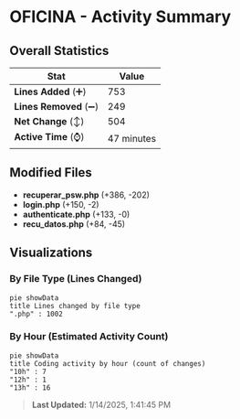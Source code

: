 # OFICINA - Activity Summary 

## Overall Statistics

| Stat                   | Value                                                             |
| ---------------------- | ----------------------------------------------------------------- |
| **Lines Added** (➕)   | 753                                          |
| **Lines Removed** (➖) | 249                                        |
| **Net Change** (↕)    | 504                |
| **Active Time** (⌚)   | 47 minutes |


## Modified Files
- **recuperar_psw.php** (+386, -202)
- **login.php** (+150, -2)
- **authenticate.php** (+133, -0)
- **recu_datos.php** (+84, -45)

## Visualizations

### By File Type (Lines Changed)

```mermaid
pie showData
title Lines changed by file type
".php" : 1002
```

### By Hour (Estimated Activity Count)

```mermaid
pie showData
title Coding activity by hour (count of changes)
"10h" : 7
"12h" : 1
"13h" : 16
```


> **Last Updated:** 1/14/2025, 1:41:45 PM